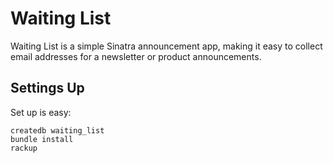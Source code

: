 # Waiting List

Waiting List is a simple Sinatra announcement app, making it easy to collect email addresses for a newsletter or product announcements.

## Settings Up

Set up is easy:

    createdb waiting_list
    bundle install
    rackup
